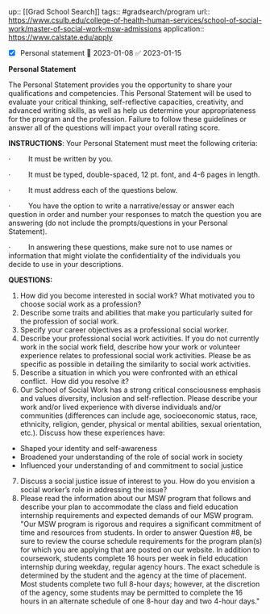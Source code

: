 ---
---
up:: [[Grad School Search]]
tags:: #gradsearch/program 
url:: https://www.csulb.edu/college-of-health-human-services/school-of-social-work/master-of-social-work-msw-admissions
application:: https://www.calstate.edu/apply

- [x] Personal statement 📅 2023-01-08 ✅ 2023-01-15


**Personal Statement**

The Personal Statement provides you the opportunity to share your qualifications and competencies. This Personal Statement will be used to evaluate your critical thinking, self-reflective capacities, creativity, and advanced writing skills, as well as help us determine your appropriateness for the program and the profession. Failure to follow these guidelines or answer all of the questions will impact your overall rating score.

**INSTRUCTIONS**: Your Personal Statement must meet the following criteria:

·         It must be written by you.

·         It must be typed, double-spaced, 12 pt. font, and 4-6 pages in length.

·         It must address each of the questions below.

·         You have the option to write a narrative/essay or answer each question in order and number your responses to match the question you are answering (do not include the prompts/questions in your Personal Statement).

·         In answering these questions, make sure not to use names or information that might violate the confidentiality of the individuals you decide to use in your descriptions.

**QUESTIONS:**

1.  How did you become interested in social work? What motivated you to choose social work as a profession?
2.  Describe some traits and abilities that make you particularly suited for the profession of social work.  
3.  Specify your career objectives as a professional social worker.
4.  Describe your professional social work activities. If you do not currently work in the social work field, describe how your work or volunteer experience relates to professional social work activities. Please be as specific as possible in detailing the similarity to social work activities.  
5.  Describe a situation in which you were confronted with an ethical conflict.  How did you resolve it?  
6.  Our School of Social Work has a strong critical consciousness emphasis and values diversity, inclusion and self-reflection. Please describe your work and/or lived experience with diverse individuals and/or communities (differences can include age, socioeconomic status, race, ethnicity, religion, gender, physical or mental abilities, sexual orientation, etc.). Discuss how these experiences have:

 - Shaped your identity and self-awareness
 - Broadened your understanding of the role of social work in society
 - Influenced your understanding of and commitment to social justice

7.  Discuss a social justice issue of interest to you. How do you envision a social worker’s role in addressing the issue?  
8.  Please read the information about our MSW program that follows and describe your plan to accommodate the class and field education internship requirements and expected demands of our MSW program. "Our MSW program is rigorous and requires a significant commitment of time and resources from students. In order to answer Question #8, be sure to review the course schedule requirements for the program plan(s) for which you are applying that are posted on our website. In addition to coursework, students complete 16 hours per week in field education internship during weekday, regular agency hours. The exact schedule is determined by the student and the agency at the time of placement. Most students complete two full 8-hour days; however, at the discretion of the agency, some students may be permitted to complete the 16 hours in an alternate schedule of one 8-hour day and two 4-hour days."